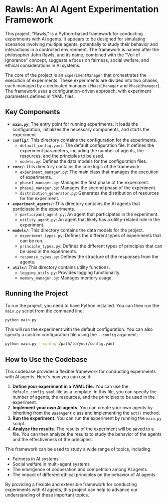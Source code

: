# Rawls: An AI Agent Experimentation Framework

This project, "Rawls," is a Python-based framework for conducting experiments with AI agents. It appears to be designed for simulating scenarios involving multiple agents, potentially to study their behavior and interactions in a controlled environment. The framework is named after the philosopher John Rawls, and its name, combined with the "Veil of Ignorance" concept, suggests a focus on fairness, social welfare, and ethical considerations in AI systems.

The core of the project is an `ExperimentManager` that orchestrates the execution of experiments. These experiments are divided into two phases, each managed by a dedicated manager (`Phase1Manager` and `Phase2Manager`). The framework uses a configuration-driven approach, with experiment parameters defined in YAML files.

## Key Components

- **`main.py`**: The entry point for running experiments. It loads the configuration, initializes the necessary components, and starts the experiment.
- **`config/`**: This directory contains the configuration for the experiments.
  - `default_config.yaml`: The default configuration file. It defines the experiment parameters, including the number of agents, the resources, and the principles to be used.
  - `models.py`: Defines the data models for the configuration files.
- **`core/`**: This directory contains the core logic of the framework.
  - `experiment_manager.py`: The main class that manages the execution of experiments.
  - `phase1_manager.py`: Manages the first phase of the experiment.
  - `phase2_manager.py`: Manages the second phase of the experiment.
  - `distribution_generator.py`: Generates the distribution of resources for the experiment.
- **`experiment_agents/`**: This directory contains the AI agents that participate in the experiments.
  - `participant_agent.py`: An agent that participates in the experiment.
  - `utility_agent.py`: An agent that likely has a utility-related role in the experiment.
- **`models/`**: This directory contains the data models for the project.
  - `experiment_types.py`: Defines the different types of experiments that can be run.
  - `principle_types.py`: Defines the different types of principles that can be used in the experiments.
  - `response_types.py`: Defines the structure of the responses from the agents.
- **`utils/`**: This directory contains utility functions.
  - `logging_utils.py`: Provides logging functionality.
  - `memory_manager.py`: Manages memory usage.

## Running the Project

To run the project, you need to have Python installed. You can then run the `main.py` script from the command line:

```bash
python main.py
```

This will run the experiment with the default configuration. You can also specify a custom configuration file using the `--config` argument:

```bash
python main.py --config /path/to/your/config.yaml
```

## How to Use the Codebase

This codebase provides a flexible framework for conducting experiments with AI agents. Here's how you can use it:

1.  **Define your experiment in a YAML file.** You can use the `default_config.yaml` file as a template. In this file, you can specify the number of agents, the resources, and the principles to be used in the experiment.
2.  **Implement your own AI agents.** You can create your own agents by inheriting from the `BaseAgent` class and implementing the `act()` method.
3.  **Run the experiment.** You can run the experiment by running the `main.py` script.
4.  **Analyze the results.** The results of the experiment will be saved to a file. You can then analyze the results to study the behavior of the agents and the effectiveness of the principles.

This framework can be used to study a wide range of topics, including:

-   Fairness in AI systems
-   Social welfare in multi-agent systems
-   The emergence of cooperation and competition among AI agents
-   The impact of different ethical principles on the behavior of AI agents

By providing a flexible and extensible framework for conducting experiments with AI agents, this project can help to advance our understanding of these important topics.
